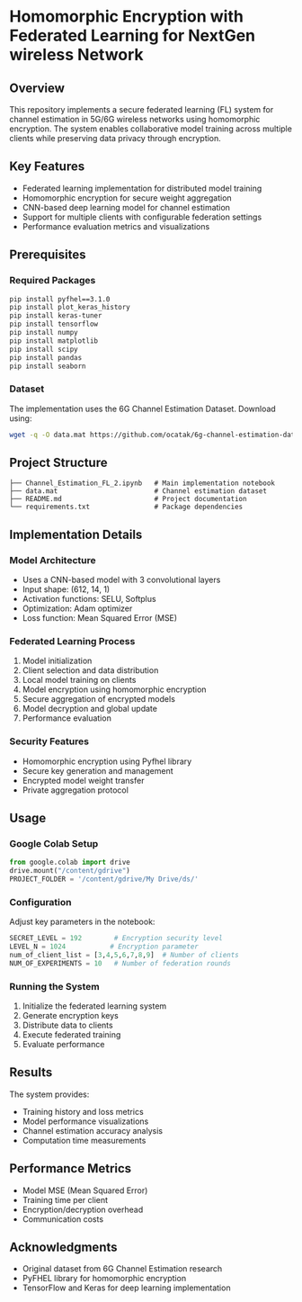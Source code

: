 
# Homomorphic Encryption with Federated Learning for NextGen wireless Network

## Overview
This repository implements a secure federated learning (FL) system for channel estimation in 5G/6G wireless networks using homomorphic encryption. The system enables collaborative model training across multiple clients while preserving data privacy through encryption.

## Key Features
- Federated learning implementation for distributed model training
- Homomorphic encryption for secure weight aggregation 
- CNN-based deep learning model for channel estimation
- Support for multiple clients with configurable federation settings
- Performance evaluation metrics and visualizations

## Prerequisites

### Required Packages
```bash
pip install pyfhel==3.1.0
pip install plot_keras_history
pip install keras-tuner
pip install tensorflow
pip install numpy
pip install matplotlib
pip install scipy
pip install pandas
pip install seaborn
```

### Dataset
The implementation uses the 6G Channel Estimation Dataset. Download using:
```bash
wget -q -O data.mat https://github.com/ocatak/6g-channel-estimation-dataset/blob/main/data.mat?raw=true
```

## Project Structure

```
├── Channel_Estimation_FL_2.ipynb   # Main implementation notebook
├── data.mat                        # Channel estimation dataset
├── README.md                       # Project documentation
└── requirements.txt                # Package dependencies
```

## Implementation Details

### Model Architecture
- Uses a CNN-based model with 3 convolutional layers
- Input shape: (612, 14, 1)
- Activation functions: SELU, Softplus
- Optimization: Adam optimizer
- Loss function: Mean Squared Error (MSE)

### Federated Learning Process
1. Model initialization
2. Client selection and data distribution
3. Local model training on clients
4. Model encryption using homomorphic encryption
5. Secure aggregation of encrypted models
6. Model decryption and global update
7. Performance evaluation

### Security Features
- Homomorphic encryption using Pyfhel library
- Secure key generation and management
- Encrypted model weight transfer
- Private aggregation protocol

## Usage

### Google Colab Setup
```python
from google.colab import drive
drive.mount("/content/gdrive")
PROJECT_FOLDER = '/content/gdrive/My Drive/ds/'
```

### Configuration
Adjust key parameters in the notebook:
```python
SECRET_LEVEL = 192        # Encryption security level
LEVEL_N = 1024           # Encryption parameter
num_of_client_list = [3,4,5,6,7,8,9]  # Number of clients
NUM_OF_EXPERIMENTS = 10   # Number of federation rounds
```

### Running the System
1. Initialize the federated learning system
2. Generate encryption keys
3. Distribute data to clients
4. Execute federated training
5. Evaluate performance

## Results
The system provides:
- Training history and loss metrics
- Model performance visualizations
- Channel estimation accuracy analysis
- Computation time measurements

## Performance Metrics
- Model MSE (Mean Squared Error)
- Training time per client
- Encryption/decryption overhead
- Communication costs



## Acknowledgments
- Original dataset from 6G Channel Estimation research
- PyFHEL library for homomorphic encryption
- TensorFlow and Keras for deep learning implementation

